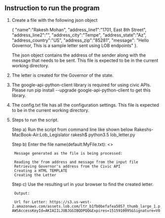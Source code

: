 ## Instruction to run the program

1. Create a file with the following json object

	{
	    "name":"Rakesh Mohan",
	    "address_line1":"1701, East 8th Street",
	    "address_line2":"",
	    "address_city":"Tempe",
	    "address_state":"Az",
	    "address_country":"US",
	    "address_zip":"85281",
	    "message": "Hello Governor, This is a sample letter sent using LOB endpoints"
	}. 

	The json object contains the address of the sender along with the message that needs to be sent. This file is expected to be in the current working directory.

2. The letter is created for the Governor of the state.

3. The google-api-python-client library is required for using civic APIs. Please run pip install --upgrade google-api-python-client to get this library.

4. The config.txt file has all the configuration settings. This file is expected to be in the current working directory.

5. Steps to run the script.

	Step a) Run the script from command line like shown below
			Rakeshs-MacBook-Air:Lob_Legislator rakesh$ python3.5 lob_letter.py

	Step b) Enter the file name(default:MyFile.txt): <<Give the newly created file name present in the same working directory or Just press enter to take the default file for processing>>


		Message generated as the file is being processed:
			
		Reading the from address and message from the input file
		Retrieving Governor's address from the Civic API
		Creating a HTML TEMPLATE
		Creating the Letter

	Step c) Use the resulting url in your browser to find the created letter.

		Output:
		
		Url for Letter: https://s3.us-west-2.amazonaws.com/assets.lob.com/ltr_b1fb0befafea5057_thumb_large_1.png?AWSAccessKeyId=AKIAIILJUBJGGIBQDPQQ&Expires=1515910095&Signature=V0vBhopIjXsn65neoYQWIxCb8RM%3D




